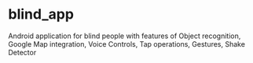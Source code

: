 # blind_app
Android application for blind people with features of Object recognition, Google Map integration, Voice Controls, Tap operations, Gestures, Shake Detector
